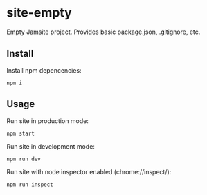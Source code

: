 # site-empty

Empty Jamsite project. Provides basic package.json, .gitignore, etc.

## Install

Install npm depencencies:

`npm i`

## Usage

Run site in production mode:

`npm start`

Run site in development mode:

`npm run dev`

Run site with node inspector enabled (chrome://inspect/):

`npm run inspect`
